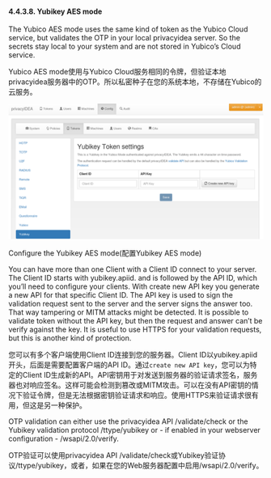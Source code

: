 #### 4.4.3.8. Yubikey AES mode

The Yubico AES mode uses the same kind of token as the Yubico Cloud service, but validates the OTP in your local privacyidea server. So the secrets stay local to your system and are not stored in Yubico’s Cloud service.

Yubico AES mode使用与Yubico Cloud服务相同的令牌，但验证本地privacyidea服务器中的OTP。所以私密种子在您的系统本地，不存储在Yubico的云服务。

![yubikey](../Contents/yubikey.png)

Configure the Yubikey AES mode(配置Yubikey AES mode)

You can have more than one Client with a Client ID connect to your server. The Client ID starts with yubikey.apiid. and is followed by the API ID, which you’ll need to configure your clients. With create new API key you generate a new API for that specific Client ID. The API key is used to sign the validation request sent to the server and the server signs the answer too. That way tampering or MITM attacks might be detected. It is possible to validate token without the API key, but then the request and answer can’t be verify against the key. It is useful to use HTTPS for your validation requests, but this is another kind of protection.

您可以有多个客户端使用Client ID连接到您的服务器。Client ID以yubikey.apiid开头，后面是需要配置客户端的API ID。通过`create new API key`，您可以为特定的Client ID生成新的API。API密钥用于对发送到服务器的验证请求签名，服务器也对响应签名。这样可能会检测到篡改或MITM攻击。可以在没有API密钥的情况下验证令牌，但是无法根据密钥验证请求和响应。使用HTTPS来验证请求很有用，但这是另一种保护。

OTP validation can either use the privacyidea API /validate/check or the Yubikey validation protocol /ttype/yubikey or - if enabled in your webserver configuration - /wsapi/2.0/verify.

OTP验证可以使用privacyidea API /validate/check或Yubikey验证协议/ttype/yubikey，或者，如果在您的Web服务器配置中启用/wsapi/2.0/verify。